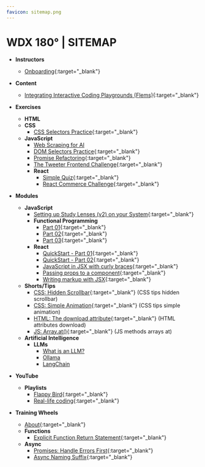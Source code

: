 ```yaml
---
favicon: sitemap.png
---
```


# WDX 180° | SITEMAP

  - **Instructors**
    - [Onboarding](https://in-tech-gration.github.io/WDX-180/staff/onboarding/instructors){:target="_blank"}

  - **Content**
    - [Integrating Interactive Coding Playgrounds (Flems)](https://in-tech-gration.github.io/WDX-180/curriculum/features/flems/){:target="_blank"}

  - **Exercises**
    - **HTML**
    - **CSS**
      - [CSS Selectors Practice](https://in-tech-gration.github.io/WDX-180/curriculum/modules/css/selectors/exercises/fix_the_summary/index.html){:target="_blank"}
    - **JavaScript**
      - [Web Scraping for AI](https://in-tech-gration.github.io/WDX-180/curriculum/modules/javascript/web_apis/dom/exercises/scraping-for-AI/)
      - [DOM Selectors Practice](https://in-tech-gration.github.io/WDX-180/curriculum/modules/javascript/web_apis/dom/exercises/dom-selectors/index.html){:target="_blank"}
      - [Promise Refactoring](https://in-tech-gration.github.io/WDX-180/curriculum/modules/javascript/async/async_await/exercises/promise_refactoring/){:target="_blank"}
      - [The Tweeter Frontend Challenge](https://in-tech-gration.github.io/WDX-180/curriculum/modules/javascript/misc/tweeter_practice/){:target="_blank"}
      - **React**
        - [Simple Quiz](https://in-tech-gration.github.io/WDX-180/curriculum/modules/javascript/frameworks/react/exercises/simple-quiz/){:target="_blank"}
        - [React Commerce Challenge](https://in-tech-gration.github.io/WDX-180/curriculum/modules/javascript/frameworks/react/exercises/react-commerce-challenge/){:target="_blank"}

  - **Modules**
    - **JavaScript**
      - [Setting up Study Lenses (v2) on your System](https://in-tech-gration.github.io/WDX-180/curriculum/modules/javascript/denepo/setting-up-study-lenses/){:target="_blank"}
      - **Functional Programming**
        - [Part 01](https://in-tech-gration.github.io/WDX-180/curriculum/modules/javascript/misc/functional_programming/part01/){:target="_blank"}
        - [Part 02](https://in-tech-gration.github.io/WDX-180/curriculum/modules/javascript/misc/functional_programming/part02/){:target="_blank"}
        - [Part 03](https://in-tech-gration.github.io/WDX-180/curriculum/modules/javascript/misc/functional_programming/part03/){:target="_blank"}
      - **React**
        - [QuickStart - Part 01](https://in-tech-gration.github.io/WDX-180/curriculum/modules/javascript/frameworks/react/quickstart/part-01.html){:target="_blank"}
        - [QuickStart - Part 02](https://in-tech-gration.github.io/WDX-180/curriculum/modules/javascript/frameworks/react/quickstart/part-02.html){:target="_blank"}
        - [JavaScript in JSX with curly braces](https://in-tech-gration.github.io/WDX-180/curriculum/modules/javascript/frameworks/react/javascript-in-jsx-with-curly-braces/){:target="_blank"}
        - [Passing props to a component](https://in-tech-gration.github.io/WDX-180/curriculum/modules/javascript/frameworks/react/passing-props-to-a-component/){:target="_blank"}
        - [Writing markup with JSX](https://in-tech-gration.github.io/WDX-180/curriculum/modules/javascript/frameworks/react/writing-markup-with-jsx/){:target="_blank"}
    - **Shorts/Tips**
      - [CSS: Hidden Scrollbar](https://in-tech-gration.github.io/WDX-180/curriculum/modules/css/tips/hidden_scrollbar/){:target="_blank"} (CSS tips hidden scrollbar)
      - [CSS: Simple Animation](https://in-tech-gration.github.io/WDX-180/curriculum/modules/css/tips/simple_animation/){:target="_blank"} (CSS tips simple animation)
      - [HTML: The download attribute](https://in-tech-gration.github.io/WDX-180/curriculum/modules/html/attributes/download_short/){:target="_blank"} (HTML attributes download)
      - [JS: Array.at()](https://in-tech-gration.github.io/WDX-180/curriculum/modules/javascript/core/arrays/methods_shorts/at/){:target="_blank"} (JS methods arrays at)
    - **Artificial Intelligence**
      - **LLMs**
        - [What is an LLM?](https://in-tech-gration.github.io/WDX-180/curriculum/modules/computer_science/artificial_intelligence/llm/what_is_an_llm/index.html)
        - [Ollama](https://in-tech-gration.github.io/WDX-180/curriculum/modules/computer_science/artificial_intelligence/llm/ollama/quickstart/quickstart.html)
        - [LangChain](https://in-tech-gration.github.io/WDX-180/curriculum/modules/computer_science/artificial_intelligence/llm/langchain/index.html)

  - **YouTube**
    - **Playlists**
      - [Flappy Bird](https://www.youtube.com/playlist?list=PLdo7hJB0agEmTY9xT7EvzUkClAeAHJr9G){:target="_blank"}
      - [Real-life coding](https://www.youtube.com/playlist?list=PLdo7hJB0agElB29_USaEp_wtd2cPuD71C){:target="_blank"}
  
  - **Training Wheels**
    - [About](https://in-tech-gration.github.io/WDX-180/curriculum/modules/training-wheels/why-training-wheels){:target="_blank"}
    - **Functions**
      - [Explicit Function Return Statement](https://in-tech-gration.github.io/WDX-180/curriculum/modules/training-wheels/functions-always-return){:target="_blank"}
    - **Async**
      - [Promises: Handle Errors First](https://in-tech-gration.github.io/WDX-180/curriculum/modules/training-wheels/promises-handle-errors){:target="_blank"}
      - [Async Naming Suffix](https://in-tech-gration.github.io/WDX-180/curriculum/modules/training-wheels/promises-async-naming){:target="_blank"}